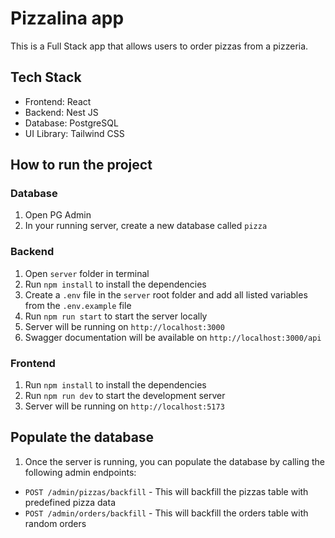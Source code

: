 # Pizzalina app

This is a Full Stack app that allows users to order pizzas from a pizzeria.

## Tech Stack

- Frontend: React
- Backend: Nest JS
- Database: PostgreSQL
- UI Library: Tailwind CSS

## How to run the project

### Database

1. Open PG Admin
2. In your running server, create a new database called `pizza`

### Backend

1. Open `server` folder in terminal
2. Run `npm install` to install the dependencies
3. Create a `.env` file in the `server` root folder and add all listed variables from the `.env.example` file
4. Run `npm run start` to start the server locally
5. Server will be running on `http://localhost:3000`
6. Swagger documentation will be available on `http://localhost:3000/api`

### Frontend

1. Run `npm install` to install the dependencies
2. Run `npm run dev` to start the development server
3. Server will be running on `http://localhost:5173`

## Populate the database

1. Once the server is running, you can populate the database by calling the following admin endpoints:

- `POST /admin/pizzas/backfill` - This will backfill the pizzas table with predefined pizza data
- `POST /admin/orders/backfill` - This will backfill the orders table with random orders
